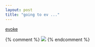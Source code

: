 ```yaml
---
layout: post
title: "going to ev ..."
---
```


[evoke](http://banner.evoke-net.de/click/4/)

{% comment %}
    <a href="http://banner.evoke-net.de/click/4/"><img src="http://banner.evoke-net.de/view/4/420_white.gif"></a>
{% endcomment %}


